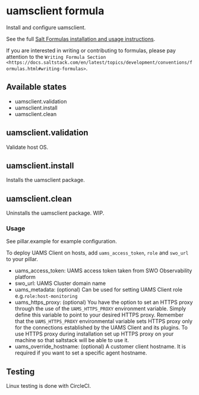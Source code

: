 # uamsclient formula
Install and configure uamsclient.

See the full [Salt Formulas installation and usage instructions](http://docs.saltstack.com/en/latest/topics/development/conventions/formulas.html).


If you are interested in writing or contributing to formulas, please pay attention to the `Writing Formula Section
<https://docs.saltstack.com/en/latest/topics/development/conventions/formulas.html#writing-formulas>`.

## Available states

* uamsclient.validation
* uamsclient.install
* uamsclient.clean

## uamsclient.validation

Validate host OS.

## uamsclient.install

Installs the uamsclient package.

## uamsclient.clean

Uninstalls the uamsclient package. WIP.

### Usage

See pillar.example for example configuration.

To deploy UAMS Client on hosts, add `uams_access_token`, `role` and `swo_url` to your pillar.

* uams_access_token: UAMS access token taken from SWO Observability platform
* swo_url: UAMS Cluster domain name
* uams_metadata: (optional) Can be used for setting UAMS Client role e.g.`role:host-monitoring`
* uams_https_proxy: (optional) You have the option to set an HTTPS proxy through the use of the `UAMS_HTTPS_PROXY` environment variable. Simply define this variable to point to your desired HTTPS proxy. Remember that the `UAMS_HTTPS_PROXY` environmental variable sets HTTPS proxy only for the connections established by the UAMS Client and its plugins. To use HTTPS proxy during installation set up HTTPS proxy on your machine so that saltstack will be able to use it.
* uams_override_hostname: (optional) A customer client hostname. It is required if you want to set a specific agent hostname. 

Testing
-------

Linux testing is done with CircleCI.